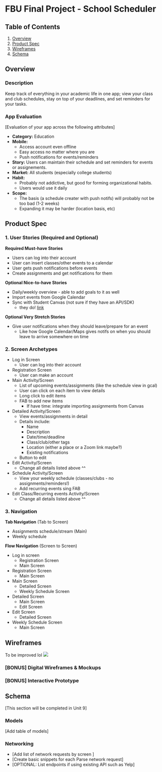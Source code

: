FBU Final Project - School Scheduler
===

## Table of Contents
1. [Overview](#Overview)
1. [Product Spec](#Product-Spec)
1. [Wireframes](#Wireframes)
2. [Schema](#Schema)

## Overview
### Description
Keep track of everything in your academic life in one app; view your class and club schedules, stay on top of your deadlines, and set reminders for your tasks.

### App Evaluation
[Evaluation of your app across the following attributes]
- **Category:** Education
- **Mobile:**
    - Access account even offline
    - Easy access no matter where you are 
    - Push notifications for events/reminders
- **Story:** Users can maintain their schedule and set reminders for events or assignements.
- **Market:** All students (especially college students)
- **Habit:** 
    - Probably not addictive, but good for forming organizational habits. 
    - Users would use it daily
- **Scope:** 
    - The basis (a schedule creater with push notifs) will probably not be too bad (1-2 weeks)
    - Expanding it may be harder (location basis, etc)

## Product Spec

### 1. User Stories (Required and Optional)

**Required Must-have Stories**

* Users can log into their account
* User can insert classes/other events to a calendar
* User gets push notifications before events
* Create assignments and get notifications for them

**Optional Nice-to-have Stories**

* Daily/weekly overview - able to add goals to it as well
* Import events from Google Calendar
* Sync with Student Canvas (not sure if they have an API/SDK)
    * they do! [link](https://canvas.instructure.com/doc/api/assignments.html)

**Optional Very Stretch Stories**

* Give user notifications when they should leave/prepare for an event
    * Like how Google Calendar/Maps gives notifs on when you should leave to arrive somewhere on time

### 2. Screen Archetypes

* Log in Screen
    * User can log into their account
* Registration Screen
    * User can make an account
* Main Activity/Screen
   * List of upcoming events/assignments (like the schedule view in gcal)
   * User can click on each item to view details
   * Long click to edit items
   * FAB to add new items
       * If have time: integrate importing assignments from Canvas
* Detailed Activity/Screen
   * View events/assignments in detail
   * Details include:
       * Name
       * Description
       * Date/time/deadline
       * Class/club/other tags
       * Location (either a place or a Zoom link maybe?)
       * Existing notifications
   * Button to edit 
 * Edit Activity/Screen
   * Change all details listed above ^^
 * Schedule Activity/Screen
   * View your weekly schedule (classes/clubs - no assignments/reminders!)
   * Add recurring events
sing FAB
 * Edit Class/Recurring events Activity/Screen
   * Change all details listed above ^^

### 3. Navigation

**Tab Navigation** (Tab to Screen)

* Assignments schedule/stream (Main)
* Weekly schedule

**Flow Navigation** (Screen to Screen)

* Log in screen
   * Registration Screen
   * Main Screen
* Registration Screen
   * Main Screen
* Main Screen
   * Detailed Screen
   * Weekly Schedule Screen
* Detailed Screen
   * Main Screen
   * Edit Screen
* Edit Screen
   * Detailed Screen
* Weekly Schedule Screen
   * Main Screen

## Wireframes
To be improved lol
![](https://i.imgur.com/6EoUW5V.png)

### [BONUS] Digital Wireframes & Mockups

### [BONUS] Interactive Prototype

## Schema 
[This section will be completed in Unit 9]

### Models
[Add table of models]

### Networking
- [Add list of network requests by screen ]
- [Create basic snippets for each Parse network request]
- [OPTIONAL: List endpoints if using existing API such as Yelp]
